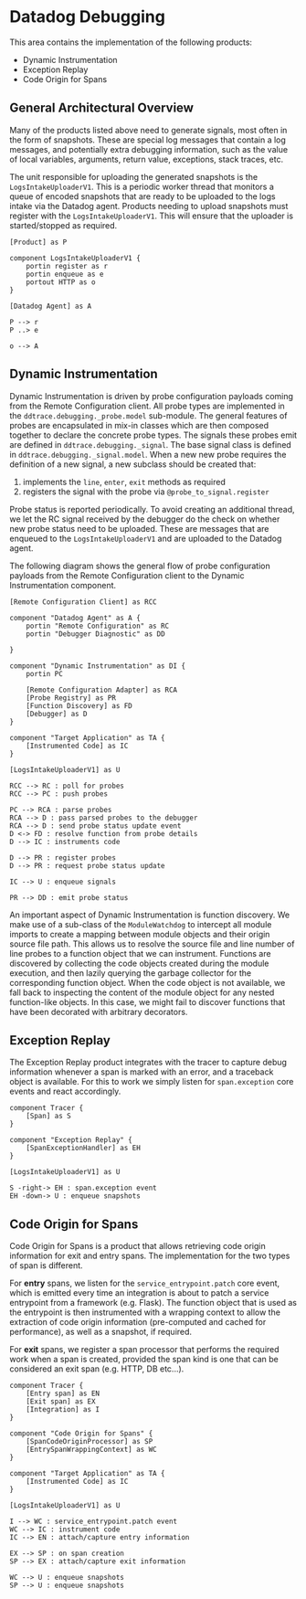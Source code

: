 # Datadog Debugging

This area contains the implementation of the following products:

- Dynamic Instrumentation
- Exception Replay
- Code Origin for Spans


## General Architectural Overview

Many of the products listed above need to generate signals, most often in the
form of snapshots. These are special log messages that contain a log messages,
and potentially extra debugging information, such as the value of local
variables, arguments, return value, exceptions, stack traces, etc.

The unit responsible for uploading the generated snapshots is the
`LogsIntakeUploaderV1`. This is a periodic worker thread that monitors a queue
of encoded snapshots that are ready to be uploaded to the logs intake via the
Datadog agent. Products needing to upload snapshots must register with the
`LogsIntakeUploaderV1`. This will ensure that the uploader is started/stopped as
required.

```plantuml
[Product] as P

component LogsIntakeUploaderV1 {
    portin register as r
    portin enqueue as e
    portout HTTP as o
}

[Datadog Agent] as A

P --> r
P ..> e

o --> A

```

## Dynamic Instrumentation

Dynamic Instrumentation is driven by probe configuration payloads coming from
the Remote Configuration client. All probe types are implemented in the
`ddtrace.debugging._probe.model` sub-module. The general features of probes are
encapsulated in mix-in classes which are then composed together to declare the
concrete probe types. The signals these probes emit are defined in
`ddtrace.debugging._signal`. The base signal class is defined in
`ddtrace.debugging._signal.model`. When a new new probe requires the definition
of a new signal, a new subclass should be created that:

1. implements the `line`, `enter`, `exit` methods as required
2. registers the signal with the probe via `@probe_to_signal.register`

Probe status is reported periodically. To avoid creating an additional thread,
we let the RC signal received by the debugger do the check on whether new probe
status need to be uploaded. These are messages that are enqueued to the
`LogsIntakeUploaderV1` and are uploaded to the Datadog agent.

The following diagram shows the general flow of probe configuration payloads
from the Remote Configuration client to the Dynamic Instrumentation component.

```plantuml
[Remote Configuration Client] as RCC

component "Datadog Agent" as A {
    portin "Remote Configuration" as RC
    portin "Debugger Diagnostic" as DD

}

component "Dynamic Instrumentation" as DI {
    portin PC

    [Remote Configuration Adapter] as RCA
    [Probe Registry] as PR
    [Function Discovery] as FD
    [Debugger] as D
}

component "Target Application" as TA {
    [Instrumented Code] as IC
}

[LogsIntakeUploaderV1] as U

RCC --> RC : poll for probes
RCC --> PC : push probes

PC --> RCA : parse probes
RCA --> D : pass parsed probes to the debugger
RCA --> D : send probe status update event
D <-> FD : resolve function from probe details
D --> IC : instruments code

D --> PR : register probes
D --> PR : request probe status update

IC --> U : enqueue signals

PR --> DD : emit probe status
```

An important aspect of Dynamic Instrumentation is function discovery. We make
use of a sub-class of the `ModuleWatchdog` to intercept all module imports to
create a mapping between module objects and their origin source file path. This
allows us to resolve the source file and line number of line probes to a
function object that we can instrument. Functions are discovered by collecting
the code objects created during the module execution, and then lazily querying
the garbage collector for the corresponding function object. When the code
object is not available, we fall back to inspecting the content of the module
object for any nested function-like objects. In this case, we might fail to
discover functions that have been decorated with arbitrary decorators.


## Exception Replay

The Exception Replay product integrates with the tracer to capture debug
information whenever a span is marked with an error, and a traceback object is
available. For this to work we simply listen for `span.exception` core events
and react accordingly.

```plantuml
component Tracer {
    [Span] as S
}

component "Exception Replay" {
    [SpanExceptionHandler] as EH
}

[LogsIntakeUploaderV1] as U

S -right-> EH : span.exception event
EH -down-> U : enqueue snapshots
```


## Code Origin for Spans

Code Origin for Spans is a product that allows retrieving code origin
information for exit and entry spans. The implementation for the two types of
span is different.

For **entry** spans, we listen for the `service_entrypoint.patch` core event,
which is emitted every time an integration is about to patch a service
entrypoint from a framework (e.g. Flask). The function object that is used as
the entrypoint is then instrumented with a wrapping context to allow the
extraction of code origin information (pre-computed and cached for performance),
as well as a snapshot, if required.

For **exit** spans, we register a span processor that performs the required work
when a span is created, provided the span kind is one that can be considered an
exit span (e.g. HTTP, DB etc...).

```plantuml
component Tracer {
    [Entry span] as EN
    [Exit span] as EX
    [Integration] as I
}

component "Code Origin for Spans" {
    [SpanCodeOriginProcessor] as SP
    [EntrySpanWrappingContext] as WC
}

component "Target Application" as TA {
    [Instrumented Code] as IC
}

[LogsIntakeUploaderV1] as U

I --> WC : service_entrypoint.patch event
WC --> IC : instrument code
IC --> EN : attach/capture entry information

EX --> SP : on span creation
SP --> EX : attach/capture exit information

WC --> U : enqueue snapshots
SP --> U : enqueue snapshots
```
